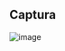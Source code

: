 ## Captura

![image](https://user-images.githubusercontent.com/68967448/177020637-96fa4c6b-03ff-4a4d-b196-159c3c9b16e5.png)
